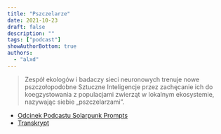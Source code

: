 ```yaml
---
title: "Pszczelarze"
date: 2021-10-23
draft: false
description: ""
tags: ["podcast"]
showAuthorBottom: true
authors:
  - "alxd"
---
```


> Zespół ekologów i badaczy sieci neuronowych trenuje nowe pszczołopodobne Sztuczne Inteligencje przez zachęcanie ich do koegzystowania z populacjami zwierząt w lokalnym ekosystemie, nazywając siebie „pszczelarzami”.

- [Odcinek Podcastu Solarpunk Prompts](https://podcast.tomasino.org/@SolarpunkPrompts/episodes/the-beekeepers)
- [Transkrypt](https://wiki.tomasino.org/writing/Solarpunk-Prompts---The-Beekeepers)
